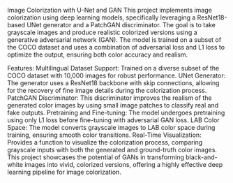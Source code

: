 Image Colorization with U-Net and GAN 
This project implements image colorization using deep learning models, specifically leveraging a ResNet18-based UNet generator and a PatchGAN discriminator. 
The goal is to take grayscale images and produce realistic colorized versions using a generative adversarial network (GAN). 
The model is trained on a subset of the COCO dataset and uses a combination of adversarial loss and L1 loss to optimize the output, ensuring both color accuracy and realism.

Features:
Multilingual Dataset Support: Trained on a diverse subset of the COCO dataset with 10,000 images for robust performance.
UNet Generator: The generator uses a ResNet18 backbone with skip connections, allowing for the recovery of fine image details during the colorization process.
PatchGAN Discriminator: This discriminator improves the realism of the generated color images by using small image patches to classify real and fake outputs.
Pretraining and Fine-tuning: The model undergoes pretraining using only L1 loss before fine-tuning with adversarial GAN loss.
LAB Color Space: The model converts grayscale images to LAB color space during training, ensuring smooth color transitions.
Real-Time Visualization: Provides a function to visualize the colorization process, comparing grayscale inputs with both the generated and ground-truth color images.
This project showcases the potential of GANs in transforming black-and-white images into vivid, colorized versions, offering a highly effective deep learning pipeline for image colorization.
